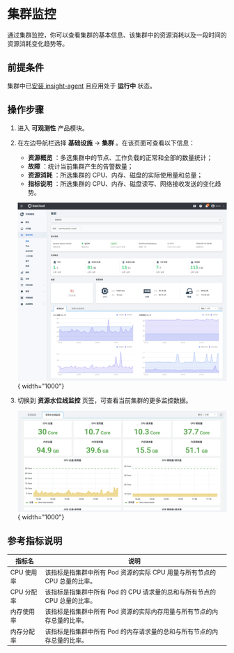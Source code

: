 # 集群监控

通过集群监控，你可以查看集群的基本信息、该集群中的资源消耗以及一段时间的资源消耗变化趋势等。

## 前提条件

集群中已[安装 insight-agent](../quickstart/install/install-agent.md) 且应用处于 __运行中__ 状态。

## 操作步骤

1. 进入 __可观测性__ 产品模块。
  
2. 在左边导航栏选择 __基础设施__ -> __集群__ 。在该页面可查看以下信息：

    - **资源概览** ：多选集群中的节点、工作负载的正常和全部的数量统计；
    - **故障** ：统计当前集群产生的告警数量；
    - **资源消耗** ：所选集群的 CPU、内存、磁盘的实际使用量和总量；
    - **指标说明** ：所选集群的 CPU、内存、磁盘读写、网络接收发送的变化趋势。

    ![集群监控](../images/cluster.png){ width="1000"}

3. 切换到 __资源水位线监控__ 页签，可查看当前集群的更多监控数据。

    ![集群监控](../images/cluster-1.png){ width="1000"}

## 参考指标说明

| 指标名 | 说明 |
| -- | -- |
| CPU 使用率 | 该指标是指集群中所有 Pod 资源的实际 CPU 用量与所有节点的 CPU 总量的比率。|
| CPU 分配率 | 该指标是指集群中所有 Pod 的 CPU 请求量的总和与所有节点的 CPU 总量的比率。|
| 内存使用率 | 该指标是指集群中所有 Pod 资源的实际内存用量与所有节点的内存总量的比率。|
| 内存分配率 | 该指标是指集群中所有 Pod 的内存请求量的总和与所有节点的内存总量的比率。|
